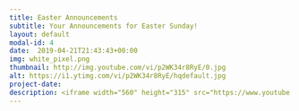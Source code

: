 ```yaml
---
title: Easter Announcements
subtitle: Your Announcements for Easter Sunday!
layout: default
modal-id: 4 
date:  2019-04-21T21:43:43+00:00
img: white_pixel.png
thumbnail: http://img.youtube.com/vi/p2WK34r8RyE/0.jpg
alt: https://i1.ytimg.com/vi/p2WK34r8RyE/hqdefault.jpg
project-date: 
description: <iframe width="560" height="315" src="https://www.youtube.com/embed/p2WK34r8RyE" frameborder="0" allowfullscreen></iframe> 
---
```

